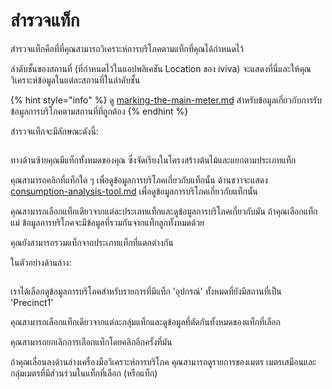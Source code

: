 # สำรวจแท็ก

สำรวจแท็กคือที่ที่คุณสามารถวิเคราะห์การบริโภคตามแท็กที่คุณได้กำหนดไว้

ลำดับชั้นของสถานที่ (ที่กำหนดไว้ในแอปพลิเคชัน Location ของ iviva) จะแสดงที่นี่และให้คุณวิเคราะห์ข้อมูลในแต่ละสถานที่ในลำดับชั้น

{% hint style="info" %}
ดู [marking-the-main-meter.md](../getting-started/configuring-the-application/marking-the-main-meter.md "mention") สำหรับข้อมูลเกี่ยวกับการรับข้อมูลการบริโภคตามสถานที่ที่ถูกต้อง
{% endhint %}



สำรวจแท็กจะมีลักษณะดังนี้:

<figure><img src="../.gitbook/assets/image (15).png" alt=""><figcaption></figcaption></figure>

ทางด้านซ้ายคุณมีแท็กทั้งหมดของคุณ ซึ่งจัดเรียงในโครงสร้างต้นไม้และแยกตามประเภทแท็ก

คุณสามารถคลิกที่แท็กใด ๆ เพื่อดูข้อมูลการบริโภคเกี่ยวกับแท็กนั้น ด้านขวาจะแสดง [consumption-analysis-tool.md](consumption-analysis-tool.md "mention") เพื่อดูข้อมูลการบริโภคเกี่ยวกับแท็กนั้น



คุณสามารถเลือกแท็กเดียวจากแต่ละประเภทแท็กและดูข้อมูลการบริโภคเกี่ยวกับมัน ถ้าคุณเลือกแท็กแม่ ข้อมูลการบริโภคจะมีข้อมูลที่รวมกันจากแท็กลูกทั้งหมดด้วย

คุณยังสามารถรวมแท็กจากประเภทแท็กที่แตกต่างกัน



ในตัวอย่างด้านล่าง:

<figure><img src="../.gitbook/assets/image (16).png" alt=""><figcaption></figcaption></figure>

เราได้เลือกดูข้อมูลการบริโภคสำหรับรายการที่มีแท็ก 'อุปกรณ์' ทั้งหมดที่ยังมีสถานที่เป็น 'Precinct1'

คุณสามารถเลือกแท็กเดียวจากแต่ละกลุ่มแท็กและดูข้อมูลที่ตัดกันทั้งหมดของแท็กที่เลือก

คุณสามารถยกเลิกการเลือกแท็กโดยคลิกอีกครั้งที่มัน



ถ้าคุณเลื่อนลงด้านล่างเครื่องมือวิเคราะห์การบริโภค คุณสามารถดูรายการของเมตร เมตรเสมือนและกลุ่มเมตรที่มีส่วนร่วมในแท็กที่เลือก (หรือแท็ก)